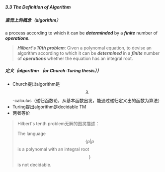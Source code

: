 ##### 3.3 The Definition of Algorithm

##### 直觉上的概念（algorithm）

a process according to which it can be ***determinded*** by a ***finite*** number of ***operations***.

> ***Hilbert's 10th problem***: Given a polynomal equation, to devise an algorithm according to which it can be ***determined*** in a ***finite*** number of ***operations*** whether the equation has an integral root.

##### 定义（algorithm （or Church-Turing thesis））

- Church提出algorithm是$$\lambda$$-calculus（递归函数论，从基本函数出发，能通过递归定义出的函数为算法）
- Turing提出algorithm是decidable TM
- 两者等价

> Hilbert's tenth problem无解的图灵描述：
>
> The language $$\{p|p$$ is a polynomal with an integral root$$\}$$ is not decidable.

